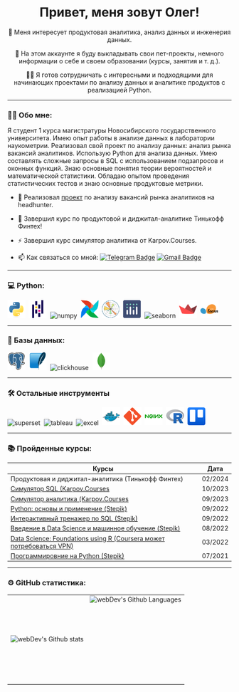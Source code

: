 <h1 align='center'>
  Привет, меня зовут Олег!
</h1>
<p align='center'>
  👀  Меня интересует продуктовая аналитика, анализ данных и инженерия данных.
</p>
<p align='center'>
  💪  На этом аккаунте я буду выкладывать свои пет-проекты, немного информации о себе и своем образовании (курсы, занятия и т. д.).
</p>
<p align='center'>
  🙋‍♂️  Я готов сотрудничать с интересными и подходящими для начинающих проектами по анализу данных и аналитике продуктов с реализацией Python.
</p>

---

### :man_technologist: Обо мне:

Я студент 1 курса магистратуры Новосибирского государственного университета. Имею опыт работы в
анализе данных в лаборатории наукометрии. Реализовал свой проект по анализу данных: анализ рынка
вакансий аналитиков. Использую Python для анализа данных. Умею
составлять сложные запросы в SQL с использованием подзапросов и оконных функций. Знаю основные
понятия теории вероятностей и математической статистики. Обладаю опытом проведения статистических
тестов и знаю основные продуктовые метрики.



- :telescope: Реализовал [проект](https://github.com/TTuPoJILoK/analytics_hh) по анализу вакансий рынка аналитиков на headhunter.

- :seedling: Завершил курс по продуктовой и диджитал-аналитике Тинькофф Финтех!

- :zap: Завершил курс симулятор аналитика от Karpov.Courses.

- :mailbox: Как связаться со мной: [![Telegram Badge](https://img.shields.io/badge/-olegk_23-blue?style=flat&logo=Telegram&logoColor=white)](https://t.me/olegk_23) [![Gmail Badge](https://img.shields.io/badge/-Gmail-red?style=flat&logo=Gmail&logoColor=white)](mailto:olegkhalyvin@gmail.com)


---

### 💻 Python:

<div>
  <img src="https://github.com/devicons/devicon/blob/master/icons/python/python-original.svg" title="python" alt="python" width="40" height="40"/>&nbsp
  <img src="https://github.com/devicons/devicon/blob/master/icons/pandas/pandas-original.svg" title="pandas" alt="pandas" width="40" height="40"/>&nbsp
  <img src="https://github.com/numpy/numpy/blob/main/branding/logo/logomark/numpylogoicon.svg" title="numpy" alt="numpy" width="40" height="40"/>&nbsp;
  <img src="https://github.com/devicons/devicon/blob/master/icons/apacheairflow/apacheairflow-original.svg" title="airflow" alt="airflow" width="40" height="40"/>&nbsp
  <img src="https://github.com/devicons/devicon/blob/master/icons/matplotlib/matplotlib-original.svg" title="matplotlib" alt="matplotlib" width="40" height="40"/>&nbsp
  <img src="https://github.com/devicons/devicon/blob/master/icons/plotly/plotly-original.svg" title="plotly" alt="plotly" width="40" height="40"/>&nbsp;
  <img src="https://seaborn.pydata.org/_images/logo-mark-lightbg.svg" title="seaborn" alt="seaborn" width="40" height="40"/>&nbsp;
  <img src="https://github.com/devicons/devicon/blob/master/icons/streamlit/streamlit-original.svg" title="streamlit" alt="streamlit" width="40" height="40"/>&nbsp;
  <img src="https://github.com/devicons/devicon/blob/master/icons/scikitlearn/scikitlearn-original.svg" title="scikitlearn" alt="scikitlearn" width="40" height="40"/>&nbsp;
</div>

 ---

### 🔨 Базы данных:
 
<div>
  <img src="https://github.com/devicons/devicon/blob/master/icons/postgresql/postgresql-original.svg" title="postgresql" alt="postgresql" width="40" height="40"/>&nbsp;
  <img src="https://github.com/devicons/devicon/blob/master/icons/sqlite/sqlite-original.svg" title="sqlite" alt="sqlite" width="40" height="40"/>&nbsp;
  <img src="https://upload.wikimedia.org/wikipedia/commons/0/0e/Clickhouse.png" title="clickhouse" alt="clickhouse" width="40" height="40"/>&nbsp;
  <img src="https://github.com/devicons/devicon/blob/master/icons/mongodb/mongodb-original.svg" title="mongodb" alt="mongodb" width="40" height="40"/>&nbsp
</div>

---

### 🛠 Остальные инструменты

<div>
  <img src="https://seeklogo.com/images/S/superset-icon-logo-D70353ADD5-seeklogo.com.png" title="superset" alt="superset" width="80" height="40"/>&nbsp;
  <img src="https://cdn.worldvectorlogo.com/logos/tableau-software.svg" title="tableau" alt="tableau" width="40" height="40"/>&nbsp;
  <img src="https://www.logo.wine/a/logo/Microsoft_Excel/Microsoft_Excel-Logo.wine.svg" title="excel" alt="excel" width="40" height="40"/>&nbsp;
  <img src="https://github.com/devicons/devicon/blob/master/icons/docker/docker-original.svg" title="docker" alt="docker" width="40" height="40"/>&nbsp
  <img src="https://github.com/devicons/devicon/blob/master/icons/git/git-original.svg" title="git" alt="git" width="40" height="40"/>&nbsp
  <img src="https://github.com/devicons/devicon/blob/master/icons/nginx/nginx-original.svg" title="nginx" alt="nginx" width="40" height="40"/>&nbsp
  <img src="https://github.com/devicons/devicon/blob/master/icons/r/r-original.svg" title="R" alt="R" width="40" height="40"/>&nbsp;
  <img src="https://github.com/devicons/devicon/blob/master/icons/trello/trello-original.svg" title="trello" alt="trello" width="40" height="40"/>&nbsp;
  
</div>

---

 ### 📚 Пройденные курсы:

| Курсы                                                                                                                                         | Дата    |
| ----------------------------------------------------------------------------------------------------------------------------------------------| :-----: |
| Продуктовая и диджитал-аналитика (Тинькофф Финтех)                                                                                            | 02/2024 |
| [Симулятор SQL (Karpov.Courses](https://lab.karpov.courses/certificate/3881f6be-7eed-43c6-bcc3-2bd21ebbb12e/)                                 | 10/2023 |
| [Симулятор аналитика (Karpov.Courses](https://lab.karpov.courses/certificate/c2e23d7f-2201-406e-8518-ff51c0b4453f/)                           | 09/2023 |
| [Python: основы и применение (Stepik)](https://stepik.org/cert/1646867)                                                                       | 09/2022 |
| [Интерактивный тренажер по SQL (Stepik)](https://stepik.org/cert/1646052)                                                                     | 09/2022 |
| [Введение в Data Science и машинное обучение (Stepik)](https://stepik.org/cert/1630583)                                                       | 08/2022 |
| [Data Science: Foundations using R (Coursera может потребоваться VPN)](https://coursera.org/share/e551ab0edfae35737fe87ee92c8d3a61)           | 03/2022 |
| [Программировние на Python (Stepik)](https://stepik.org/cert/1029741)                                                                         | 07/2021 |

--- 


### ⚙️ GitHub статистика:

<table>
  <tr>
    <td>
      <img align="left" src="http://github-readme-streak-stats.herokuapp.com?user=TTuPoJILoK&theme=one_dark_pro" alt="webDev's Github stats" />
    </td>
    <td>
      <img height="195px" align="right" alt="webDev's Github Languages" src="https://github-readme-stats-sigma-five.vercel.app/api/top-langs/?username=TTuPoJILoK&layout=compact&theme=dracula" />
    </td>
  </tr>
</table>

